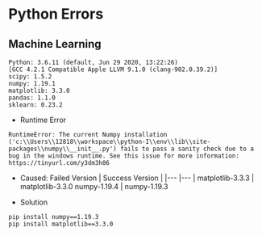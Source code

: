 # Python Errors

## Machine Learning
```
Python: 3.6.11 (default, Jun 29 2020, 13:22:26) 
[GCC 4.2.1 Compatible Apple LLVM 9.1.0 (clang-902.0.39.2)]
scipy: 1.5.2
numpy: 1.19.1
matplotlib: 3.3.0
pandas: 1.1.0
sklearn: 0.23.2
```

* Runtime Error
```
RuntimeError: The current Numpy installation ('c:\\Users\\12818\\workspace\\python-I\\env\\lib\\site-packages\\numpy\\__init__.py') fails to pass a sanity check due to a bug in the windows runtime. See this issue for more information: https://tinyurl.com/y3dm3h86
```
* Caused: 
Failed Version | Success Version |
|--- |--- |
matplotlib-3.3.3 | matplotlib-3.3.0
numpy-1.19.4     | numpy-1.19.3

* Solution
```
pip install numpy==1.19.3
pip install matplotlib==3.3.0

```
